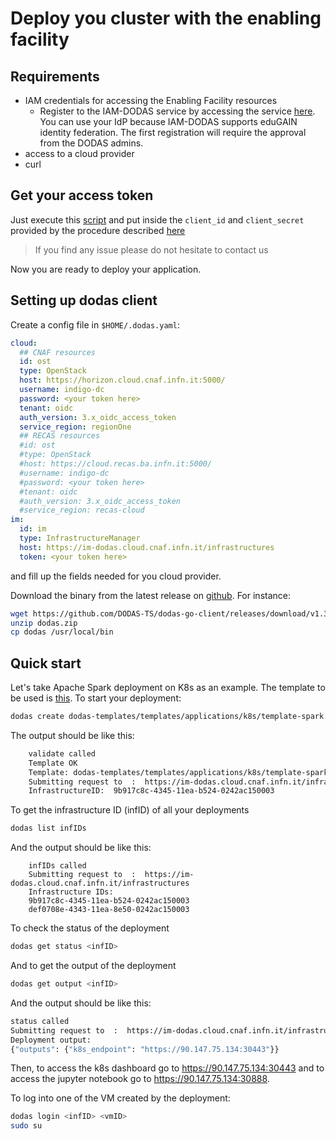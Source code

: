 # Deploy you cluster with the enabling facility

## Requirements

- IAM credentials for accessing the Enabling Facility resources
  - Register to the IAM-DODAS service by accessing the service [here](https://dodas-iam.cloud.cnaf.infn.it). You can use your IdP because IAM-DODAS supports eduGAIN identity federation. The first registration will require the approval from the DODAS admins.
- access to a cloud provider
- curl

## Get your access token

Just execute this [script](https://github.com/DODAS-TS/dodas-templates/tree/master/utils/get_token.sh) and put inside the `client_id` and `client_secret` provided by the procedure described [here](https://indigo-iam.github.io/docs/v/current/user-guide/client-registration.html)

> If you find any issue please do not hesitate to contact us

Now you are ready to deploy your application.

## Setting up dodas client

Create a config file in `$HOME/.dodas.yaml`:

```yaml
cloud:
  ## CNAF resources
  id: ost
  type: OpenStack
  host: https://horizon.cloud.cnaf.infn.it:5000/
  username: indigo-dc
  password: <your token here>
  tenant: oidc
  auth_version: 3.x_oidc_access_token
  service_region: regionOne
  ## RECAS resources
  #id: ost
  #type: OpenStack
  #host: https://cloud.recas.ba.infn.it:5000/
  #username: indigo-dc
  #password: <your token here>
  #tenant: oidc
  #auth_version: 3.x_oidc_access_token
  #service_region: recas-cloud
im:
  id: im
  type: InfrastructureManager
  host: https://im-dodas.cloud.cnaf.infn.it/infrastructures
  token: <your token here>
```

and fill up the fields needed for you cloud provider.

Download the binary from the latest release on [github](https://github.com/DODAS-TS/dodas-go-client/releases). For instance:

```bash
wget https://github.com/DODAS-TS/dodas-go-client/releases/download/v1.3.0/dodas.zip
unzip dodas.zip
cp dodas /usr/local/bin
```

## Quick start

Let's take Apache Spark deployment on K8s as an example. The template to be used is [this](https://github.com/DODAS-TS/dodas-templates/tree/master//templates/applications/k8s/template-spark.yml).
To start your deployment:

```bash
dodas create dodas-templates/templates/applications/k8s/template-spark.yaml
```

The output should be like this:

```bash
    validate called
    Template OK
    Template: dodas-templates/templates/applications/k8s/template-spark.yml
    Submitting request to  :  https://im-dodas.cloud.cnaf.infn.it/infrastructures
    InfrastructureID:  9b917c8c-4345-11ea-b524-0242ac150003
```

To get the infrastructure ID (infID) of all your deployments

```bash
dodas list infIDs
```

And the output should be like this:

```text
    infIDs called
    Submitting request to  :  https://im-dodas.cloud.cnaf.infn.it/infrastructures
    Infrastructure IDs:
    9b917c8c-4345-11ea-b524-0242ac150003
    def0708e-4343-11ea-8e50-0242ac150003
```

To check the status of the deployment

```bash
dodas get status <infID>
```

And to get the output of the deployment

```bash
dodas get output <infID>
```

And the output should be like this:

```bash
status called
Submitting request to  :  https://im-dodas.cloud.cnaf.infn.it/infrastructures
Deployment output:
{"outputs": {"k8s_endpoint": "https://90.147.75.134:30443"}}
```

Then, to access the k8s dashboard go to https://90.147.75.134:30443 and to access the jupyter notebook go to https://90.147.75.134:30888.

To log into one of the VM created by the deployment:

```bash
dodas login <infID> <vmID>
sudo su
```
